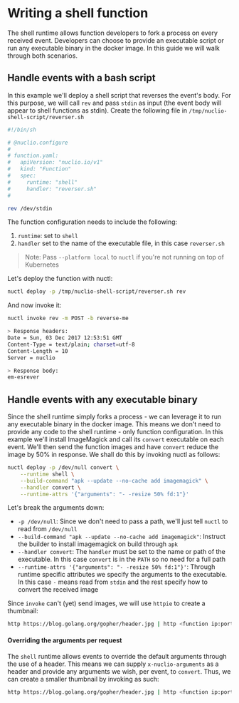 # Writing a shell function

The shell runtime allows function developers to fork a process on every received event. Developers can choose to provide an executable script or run any executable binary in the docker image. In this guide we will walk through both scenarios.

## Handle events with a bash script

In this example we'll deploy a shell script that reverses the event's body. For this purpose, we will call `rev` and pass `stdin` as input (the event body will appear to shell functions as stdin). Create the following file in `/tmp/nuclio-shell-script/reverser.sh`

```sh
#!/bin/sh

# @nuclio.configure
#
# function.yaml:
#   apiVersion: "nuclio.io/v1"
#   kind: "Function"
#   spec:
#     runtime: "shell"
#     handler: "reverser.sh"
#

rev /dev/stdin
```

The function configuration needs to include the following:
1. `runtime`: set to `shell`
2. `handler` set to the name of the executable file, in this case `reverser.sh`

> Note: Pass `--platform local` to `nuctl` if you're not running on top of Kubernetes

Let's deploy the function with nuctl:

```sh
nuctl deploy -p /tmp/nuclio-shell-script/reverser.sh rev
```

And now invoke it:
```sh
nuctl invoke rev -m POST -b reverse-me

> Response headers:
Date = Sun, 03 Dec 2017 12:53:51 GMT
Content-Type = text/plain; charset=utf-8
Content-Length = 10
Server = nuclio

> Response body:
em-esrever
```

## Handle events with any executable binary

Since the shell runtime simply forks a process - we can leverage it to run any executable binary in the docker image. This means we don't need to provide any code to the shell runtime - only function configuration. In this example we'll install ImageMagick and call its `convert` executable on each event. We'll then send the function images and have `convert` reduce the image by 50% in response. We shall do this by invoking nuctl as follows:

```sh
nuctl deploy -p /dev/null convert \
    --runtime shell \
    --build-command "apk --update --no-cache add imagemagick" \
    --handler convert \
    --runtime-attrs '{"arguments": "- -resize 50% fd:1"}'
```

Let's break the arguments down:
* `-p /dev/null`: Since we don't need to pass a path, we'll just tell `nuctl` to read from `/dev/null`
* `--build-command "apk --update --no-cache add imagemagick"`: Instruct the builder to install imagemagick on build through `apk`
* `--handler convert`: The `handler` must be set to the name or path of the executable. In this case `convert` is in the `PATH` so no need for a full path
* `--runtime-attrs '{"arguments": "- -resize 50% fd:1"}'`: Through runtime specific attributes we specify the arguments to the executable. In this case `-` means read from `stdin` and the rest specify how to convert the received image

Since `invoke` can't (yet) send images, we will use `httpie` to create a thumbnail:

```sh
http https://blog.golang.org/gopher/header.jpg | http <function ip:port> > thumb.jpg
```

#### Overriding the arguments per request

The `shell` runtime allows events to override the default arguments through the use of a header. This means we can supply `x-nuclio-arguments` as a header and provide any arguments we wish, per event, to `convert`. Thus, we can create a smaller thumbnail by invoking as such:

```sh
http https://blog.golang.org/gopher/header.jpg | http <function ip:port> x-nuclio-arguments:"- -resize 20% fd:1" > thumb.jpg 
```
